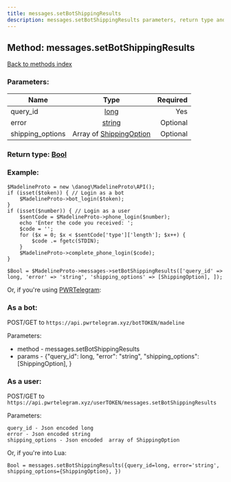 ```yaml
---
title: messages.setBotShippingResults
description: messages.setBotShippingResults parameters, return type and example
---
```

## Method: messages.setBotShippingResults  
[Back to methods index](index.md)


### Parameters:

| Name     |    Type       | Required |
|----------|:-------------:|---------:|
|query\_id|[long](../types/long.md) | Yes|
|error|[string](../types/string.md) | Optional|
|shipping\_options|Array of [ShippingOption](../types/ShippingOption.md) | Optional|


### Return type: [Bool](../types/Bool.md)

### Example:


```
$MadelineProto = new \danog\MadelineProto\API();
if (isset($token)) { // Login as a bot
    $MadelineProto->bot_login($token);
}
if (isset($number)) { // Login as a user
    $sentCode = $MadelineProto->phone_login($number);
    echo 'Enter the code you received: ';
    $code = '';
    for ($x = 0; $x < $sentCode['type']['length']; $x++) {
        $code .= fgetc(STDIN);
    }
    $MadelineProto->complete_phone_login($code);
}

$Bool = $MadelineProto->messages->setBotShippingResults(['query_id' => long, 'error' => 'string', 'shipping_options' => [ShippingOption], ]);
```

Or, if you're using [PWRTelegram](https://pwrtelegram.xyz):

### As a bot:

POST/GET to `https://api.pwrtelegram.xyz/botTOKEN/madeline`

Parameters:

* method - messages.setBotShippingResults
* params - {"query_id": long, "error": "string", "shipping_options": [ShippingOption], }



### As a user:

POST/GET to `https://api.pwrtelegram.xyz/userTOKEN/messages.setBotShippingResults`

Parameters:

```
query_id - Json encoded long
error - Json encoded string
shipping_options - Json encoded  array of ShippingOption

```

Or, if you're into Lua:

```
Bool = messages.setBotShippingResults({query_id=long, error='string', shipping_options={ShippingOption}, })
```

